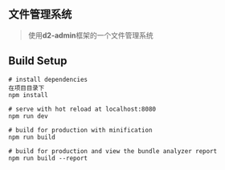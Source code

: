 ## 文件管理系统

> 使用**d2-admin**框架的一个文件管理系统

## Build Setup

```
# install dependencies
在项目目录下
npm install

# serve with hot reload at localhost:8080
npm run dev

# build for production with minification
npm run build

# build for production and view the bundle analyzer report
npm run build --report
```